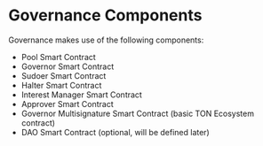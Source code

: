 # Governance Components

Governance makes use of the following components:

* Pool Smart Contract
* Governor Smart Contract
* Sudoer Smart Contract
* Halter Smart Contract
* Interest Manager Smart Contract&#x20;
* Approver Smart Contract
* Governor Multisignature Smart Contract (basic TON Ecosystem contract)&#x20;
* DAO Smart Contract (optional, will be defined later)




